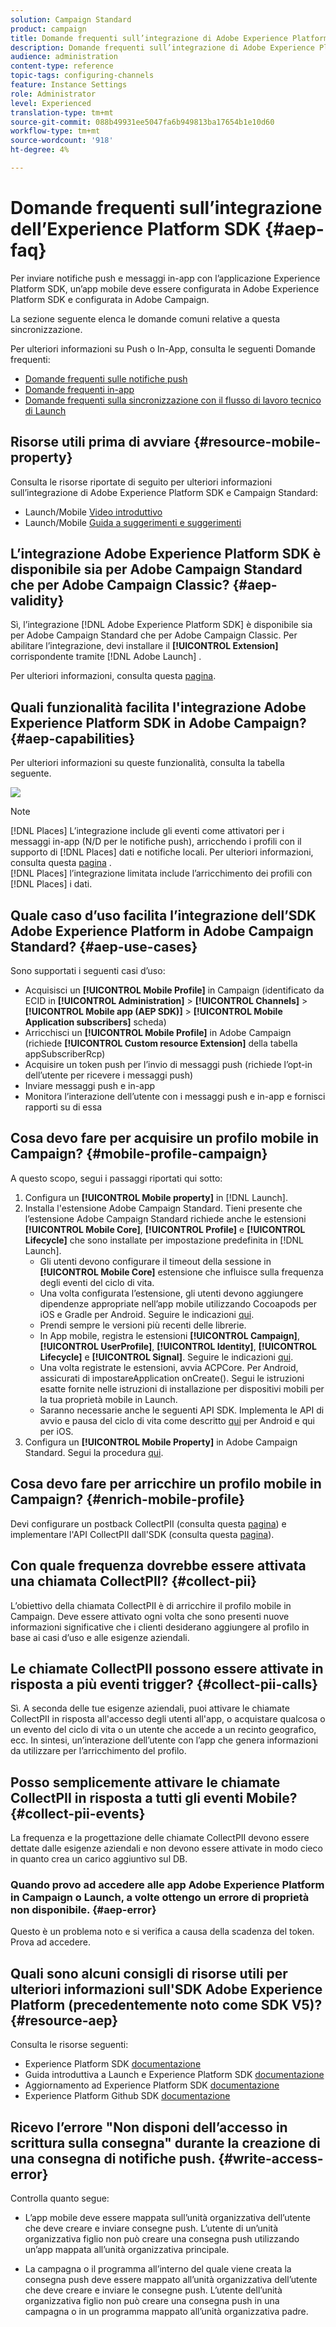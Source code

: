 ```yaml
---
solution: Campaign Standard
product: campaign
title: Domande frequenti sull’integrazione di Adobe Experience Platform SDK e Adobe Campaign
description: Domande frequenti sull’integrazione di Adobe Experience Platform SDK e Adobe Campaign
audience: administration
content-type: reference
topic-tags: configuring-channels
feature: Instance Settings
role: Administrator
level: Experienced
translation-type: tm+mt
source-git-commit: 088b49931ee5047fa6b949813ba17654b1e10d60
workflow-type: tm+mt
source-wordcount: '918'
ht-degree: 4%

---
```



# Domande frequenti sull’integrazione dell’Experience Platform SDK {#aep-faq}

Per inviare notifiche push e messaggi in-app con l’applicazione Experience Platform SDK, un’app mobile deve essere configurata in Adobe Experience Platform SDK e configurata in Adobe Campaign.

La sezione seguente elenca le domande comuni relative a questa sincronizzazione.

Per ulteriori informazioni su Push o In-App, consulta le seguenti Domande frequenti:

* [Domande frequenti sulle notifiche push](../../channels/using/about-push-notifications.md#push-faq)
* [Domande frequenti in-app](../../channels/using/about-in-app-messaging.md#in-app-faq)
* [Domande frequenti sulla sincronizzazione con il flusso di lavoro tecnico di Launch](../../administration/using/syncwithlaunch-faq.md)

## Risorse utili prima di avviare {#resource-mobile-property}

Consulta le risorse riportate di seguito per ulteriori informazioni sull’integrazione di Adobe Experience Platform SDK e Campaign Standard:

* Launch/Mobile [Video introduttivo](https://www.adobe.com/experience-platform/launch.html#acpl-mobile-video)
* Launch/Mobile [Guida a suggerimenti e suggerimenti](https://www.adobe.com/content/dam/www/us/en/experience-platform/launch-tag-manager/pdfs/adobe-cloud-platform-launch-tips-and-tricks-sheet.pdf)

## L’integrazione Adobe Experience Platform SDK è disponibile sia per Adobe Campaign Standard che per Adobe Campaign Classic? {#aep-validity}

Sì, l’integrazione [!DNL Adobe Experience Platform SDK] è disponibile sia per Adobe Campaign Standard che per Adobe Campaign Classic. Per abilitare l’integrazione, devi installare il **[!UICONTROL Extension]** corrispondente tramite [!DNL Adobe Launch] .

Per ulteriori informazioni, consulta questa [pagina](https://aep-sdks.gitbook.io/docs/using-mobile-extensions/adobe-campaign-standard).

## Quali funzionalità facilita l&#39;integrazione Adobe Experience Platform SDK in Adobe Campaign? {#aep-capabilities}

Per ulteriori informazioni su queste funzionalità, consulta la tabella seguente.

![](assets/faq.png)

>[!NOTE]
>
>[!DNL Places] L’integrazione include gli eventi come attivatori per i messaggi in-app (N/D per le notifiche push), arricchendo i profili con il supporto di  [!DNL Places] dati e notifiche locali. Per ulteriori informazioni, consulta questa [pagina](../../channels/using/preparing-and-sending-an-in-app-message.md) . <br>[!DNL Places] l’integrazione limitata include l’arricchimento dei profili con  [!DNL Places] i dati.

## Quale caso d’uso facilita l’integrazione dell’SDK Adobe Experience Platform in Adobe Campaign Standard? {#aep-use-cases}

Sono supportati i seguenti casi d’uso:

* Acquisisci un **[!UICONTROL Mobile Profile]** in Campaign (identificato da ECID in **[!UICONTROL Administration]** > **[!UICONTROL Channels]** > **[!UICONTROL Mobile app (AEP SDK)]** > **[!UICONTROL Mobile Application subscribers]** scheda)
* Arricchisci un **[!UICONTROL Mobile Profile]** in Adobe Campaign (richiede **[!UICONTROL Custom resource Extension]** della tabella appSubscriberRcp)
* Acquisire un token push per l’invio di messaggi push (richiede l’opt-in dell’utente per ricevere i messaggi push)
* Inviare messaggi push e in-app
* Monitora l’interazione dell’utente con i messaggi push e in-app e fornisci rapporti su di essa

## Cosa devo fare per acquisire un profilo mobile in Campaign? {#mobile-profile-campaign}

A questo scopo, segui i passaggi riportati qui sotto:

1. Configura un **[!UICONTROL Mobile property]** in [!DNL Launch].
1. Installa l&#39;estensione Adobe Campaign Standard. Tieni presente che l’estensione Adobe Campaign Standard richiede anche le estensioni **[!UICONTROL Mobile Core]**, **[!UICONTROL Profile]** e **[!UICONTROL Lifecycle]** che sono installate per impostazione predefinita in [!DNL Launch].
   * Gli utenti devono configurare il timeout della sessione in **[!UICONTROL Mobile Core]** estensione che influisce sulla frequenza degli eventi del ciclo di vita.
   * Una volta configurata l’estensione, gli utenti devono aggiungere dipendenze appropriate nell’app mobile utilizzando Cocoapods per iOS e Gradle per Android. Seguire le indicazioni [qui](https://aep-sdks.gitbook.io/docs/using-mobile-extensions/adobe-campaign-standard).
   * Prendi sempre le versioni più recenti delle librerie.
   * In App mobile, registra le estensioni **[!UICONTROL Campaign]**, **[!UICONTROL UserProfile]**, **[!UICONTROL Identity]**, **[!UICONTROL Lifecycle]** e **[!UICONTROL Signal]**. Seguire le indicazioni [qui](https://aep-sdks.gitbook.io/docs/using-mobile-extensions/adobe-campaign-standard#register-the-campaign-standard-extension-with-mobile-core).
   * Una volta registrate le estensioni, avvia ACPCore. Per Android, assicurati di impostareApplication onCreate(). Segui le istruzioni esatte fornite nelle istruzioni di installazione per dispositivi mobili per la tua proprietà mobile in Launch.
   * Saranno necessarie anche le seguenti API SDK. Implementa le API di avvio e pausa del ciclo di vita come descritto [qui](https://aep-sdks.gitbook.io/docs/using-mobile-extensions/mobile-core/lifecycle/lifecycle-extension-in-android) per Android e qui per iOS.
1. Configura un **[!UICONTROL Mobile Property]** in Adobe Campaign Standard. Segui la procedura [qui](../../administration/using/configuring-a-mobile-application.md#channel-specific-config).

## Cosa devo fare per arricchire un profilo mobile in Campaign? {#enrich-mobile-profile}

Devi configurare un postback CollectPII (consulta questa [pagina](https://helpx.adobe.com/campaign/kb/config-app-in-launch.html#PIIpostback)) e implementare l&#39;API CollectPII dall&#39;SDK (consulta questa [pagina](https://aep-sdks.gitbook.io/docs/using-mobile-extensions/mobile-core/mobile-core-api-reference#collect-pii)).

## Con quale frequenza dovrebbe essere attivata una chiamata CollectPII? {#collect-pii}

L’obiettivo della chiamata CollectPII è di arricchire il profilo mobile in Campaign. Deve essere attivato ogni volta che sono presenti nuove informazioni significative che i clienti desiderano aggiungere al profilo in base ai casi d’uso e alle esigenze aziendali.

## Le chiamate CollectPII possono essere attivate in risposta a più eventi trigger? {#collect-pii-calls}

Sì. A seconda delle tue esigenze aziendali, puoi attivare le chiamate CollectPII in risposta all&#39;accesso degli utenti all&#39;app, o acquistare qualcosa o un evento del ciclo di vita o un utente che accede a un recinto geografico, ecc. In sintesi, un’interazione dell’utente con l’app che genera informazioni da utilizzare per l’arricchimento del profilo.

## Posso semplicemente attivare le chiamate CollectPII in risposta a tutti gli eventi Mobile? {#collect-pii-events}

La frequenza e la progettazione delle chiamate CollectPII devono essere dettate dalle esigenze aziendali e non devono essere attivate in modo cieco in quanto crea un carico aggiuntivo sul DB.

### Quando provo ad accedere alle app Adobe Experience Platform in Campaign o Launch, a volte ottengo un errore di proprietà non disponibile. {#aep-error}

Questo è un problema noto e si verifica a causa della scadenza del token. Prova ad accedere.

## Quali sono alcuni consigli di risorse utili per ulteriori informazioni sull&#39;SDK Adobe Experience Platform (precedentemente noto come SDK V5)?{#resource-aep}

Consulta le risorse seguenti:

* Experience Platform SDK [documentazione](https://aep-sdks.gitbook.io/docs/)
* Guida introduttiva a Launch e Experience Platform SDK [documentazione](https://aep-sdks.gitbook.io/docs/getting-started/create-a-mobile-property)
* Aggiornamento ad Experience Platform SDK [documentazione](https://aep-sdks.gitbook.io/docs/resources/upgrading-to-aep)
* Experience Platform Github SDK [documentazione](https://github.com/Adobe-Marketing-Cloud/acp-sdks/)

## Ricevo l’errore &quot;Non disponi dell’accesso in scrittura sulla consegna&quot; durante la creazione di una consegna di notifiche push. {#write-access-error}

Controlla quanto segue:

* L’app mobile deve essere mappata sull’unità organizzativa dell’utente che deve creare e inviare consegne push. L’utente di un’unità organizzativa figlio non può creare una consegna push utilizzando un’app mappata all’unità organizzativa principale.

* La campagna o il programma all’interno del quale viene creata la consegna push deve essere mappato all’unità organizzativa dell’utente che deve creare e inviare le consegne push. L’utente dell’unità organizzativa figlio non può creare una consegna push in una campagna o in un programma mappato all’unità organizzativa padre.